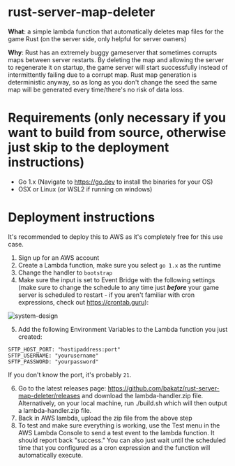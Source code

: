 # rust-server-map-deleter
**What**: a simple lambda function that automatically deletes map files for the game Rust (on the server side, only helpful for server owners)

**Why**: Rust has an extremely buggy gameserver that sometimes corrupts maps between server restarts. By deleting the map and allowing the server to regenerate it on startup, the game server will start successfully instead of intermittently failing due to a corrupt map. Rust map generation is deterministic anyway, so as long as you don't change the seed the same map will be generated every time/there's no risk of data loss.

# Requirements (only necessary if you want to build from source, otherwise just skip to the deployment instructions)
- Go 1.x (Navigate to https://go.dev to install the binaries for your OS)
- OSX or Linux (or WSL2 if running on windows)

# Deployment instructions
It's recommended to deploy this to AWS as it's completely free for this use case.
1. Sign up for an AWS account
2. Create a Lambda function, make sure you select `go 1.x` as the runtime
3. Change the handler to `bootstrap`
4. Make sure the input is set to Event Bridge with the following settings (make sure to change the schedule to any time just **_before_** your game server is scheduled to restart - if you aren't familiar with cron expressions, check out https://crontab.guru):

![system-design](https://github.com/bakatz/rust-server-map-deleter/assets/1575240/3ddaff01-e89e-4094-8a2b-0371dd8f7396)

5. Add the following Environment Variables to the Lambda function you just created:
```
SFTP_HOST_PORT: "hostipaddress:port"
SFTP_USERNAME: "yourusername"
SFTP_PASSWORD: "yourpassword"
```
If you don't know the port, it's probably `21`.

6. Go to the latest releases page: https://github.com/bakatz/rust-server-map-deleter/releases and download the lambda-handler.zip file. Alternatively, on your local machine, run ./build.sh which will then output a lambda-handler.zip file.
7. Back in AWS lambda, upload the zip file from the above step
8. To test and make sure everything is working, use the Test menu in the AWS Lambda Console to send a test event to the lambda function. It should report back "success." You can also just wait until the scheduled time that you configured as a cron expression and the function will automatically execute.

